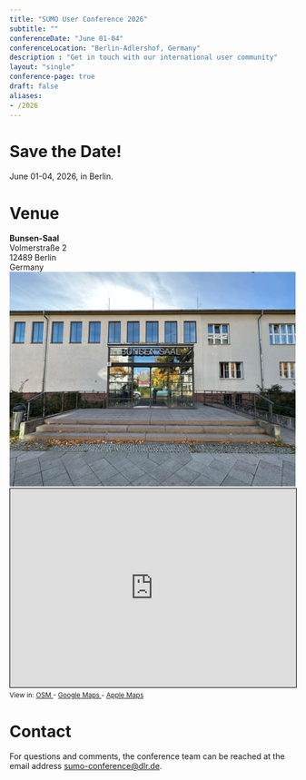 ```yaml
---
title: "SUMO User Conference 2026"
subtitle: ""
conferenceDate: "June 01-04"
conferenceLocation: "Berlin-Adlershof, Germany"
description : "Get in touch with our international user community"
layout: "single"
conference-page: true
draft: false
aliases:
- /2026
---
```


# Save the Date!

June 01-04, 2026, in Berlin.

<!-- The SUMO User Conference, held every year in Berlin since 2013, is a must-attend event for anyone involved with SUMO. It gathers international participants from the industry, research and public institutions - to present (among others) projects, studies and advancements all around traffic, simulation and SUMO.

The conference is a great place to learn about new features, network with fellow enthusiasts, ask the developers, have fruitful discussions, exchange ideas and even start collaborations! -->



<!-- # FAQ

<details>

  <summary>Hello</summary>
  World
</details>
<details>
  <summary>Foo</summary>
  Bar
</details> -->


<!-- # Social Event

*More info soon!*

# Language

The conference language is English. -->

# Venue

<div class="container">
    <div class="row">
        <div class="col-md-4 p-0">
<b>Bunsen-Saal</b><br>
Volmerstraße 2<br>
12489 Berlin<br>
Germany
        </div>
        <div class="col-md-8 p-0">
            <img src="../images/bunsen_saal.jpg" alt="Bunsen Saal" class="img-fluid">
        </div>
    </div>
</div>


<iframe width="100%" height="350" src="https://www.openstreetmap.org/export/embed.html?bbox=13.533085584640505%2C52.42993042332849%2C13.536626100540163%2C52.43153965365014&amp;layer=mapnik&amp;marker=52.43073504583373%2C13.534855842590332" style="border: 1px solid black"></iframe>
<div class="text-right">
<small>View in: <a target="_blank" href="https://www.openstreetmap.org/?mlat=52.430735&amp;mlon=13.534856#map=19/52.430735/13.534856">OSM <i class="fa-solid fa-square-arrow-up-right"></i></a> - <a target="_blank" href="https://maps.app.goo.gl/iD5ahnSaGRGvpTcP7">Google Maps <i class="fa-solid fa-square-arrow-up-right"></i></a> - <a target="_blank" href="https://maps.apple/p/S~s11mzEKLQ1Am">Apple Maps <i class="fa-solid fa-square-arrow-up-right"></i></a></small>
</div>

# Contact

For questions and comments, the conference team can be reached at the email address [sumo-conference@dlr.de](mailto:sumo-conference@dlr.de).